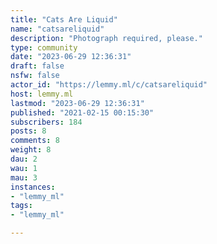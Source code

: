 ```yaml
---
title: "Cats Are Liquid" 
name: "catsareliquid"
description: "Photograph required, please."
type: community
date: "2023-06-29 12:36:31"
draft: false
nsfw: false
actor_id: "https://lemmy.ml/c/catsareliquid"
host: lemmy.ml
lastmod: "2023-06-29 12:36:31"
published: "2021-02-15 00:15:30"
subscribers: 184
posts: 8
comments: 8
weight: 8
dau: 2
wau: 1
mau: 3
instances:
- "lemmy_ml"
tags: 
- "lemmy_ml"

---
```


